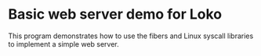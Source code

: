 <!--
SPDX-FileCopyrightText: 2022 G. Weinholt

SPDX-License-Identifier: EUPL-1.2+
-->

# Basic web server demo for Loko

This program demonstrates how to use the fibers and Linux syscall
libraries to implement a simple web server.
